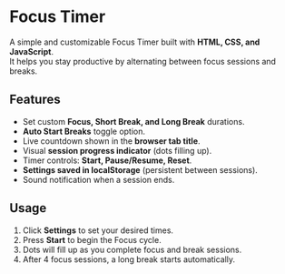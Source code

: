 # Focus Timer

A simple and customizable Focus Timer built with **HTML, CSS, and JavaScript**.  
It helps you stay productive by alternating between focus sessions and breaks.

## Features

- Set custom **Focus, Short Break, and Long Break** durations.
- **Auto Start Breaks** toggle option.
- Live countdown shown in the **browser tab title**.
- Visual **session progress indicator** (dots filling up).
- Timer controls: **Start, Pause/Resume, Reset**.
- **Settings saved in localStorage** (persistent between sessions).
- Sound notification when a session ends.

## Usage

1. Click **Settings** to set your desired times.
2. Press **Start** to begin the Focus cycle.
3. Dots will fill up as you complete focus and break sessions.
4. After 4 focus sessions, a long break starts automatically.
